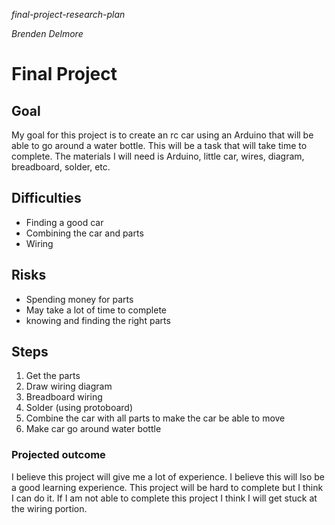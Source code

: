 *final-project-research-plan*

*Brenden Delmore*

# Final Project


## Goal
My goal for this project is to create an rc car using an Arduino that will be able to go around a water bottle. 
This will be a task that will take time to complete. The materials I will need is Arduino, little car, wires, diagram, breadboard, solder, etc.

## Difficulties
* Finding a good car
* Combining the car and parts
* Wiring

## Risks
* Spending money for parts
* May take a lot of time to complete
* knowing and finding the right parts

## Steps
1. Get the parts
2. Draw wiring diagram
3. Breadboard wiring
4. Solder (using protoboard)
5. Combine the car with all parts to make the car be able to move
6. Make car go around water bottle

### Projected outcome
I believe this project will give me a lot of experience.
I believe this will lso be a good learning experience.
This project will be hard to complete but I think I can do it.
If I am not able to complete this project I think I will get stuck at the wiring portion.
